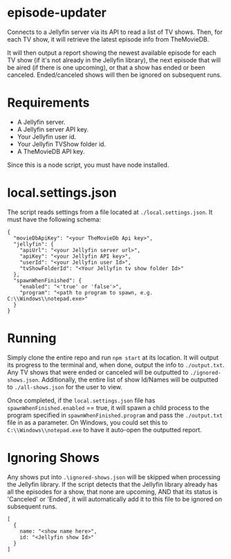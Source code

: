 # episode-updater
Connects to a Jellyfin server via its API to read a list of TV shows. Then, for each TV show, it will retrieve the latest episode info from TheMovieDB.

It will then output a report showing the newest available episode for each TV show (if it's not already in the Jellyfin library), the next episode that will be aired (if there is one upcoming), or that a show has ended or been canceled. Ended/canceled shows will then be ignored on subsequent runs.

# Requirements
- A Jellyfin server.
- A Jellyfin server API key.
- Your Jellyfin user id.
- Your Jellyfin TVShow folder id.
- A TheMovieDB API key.

Since this is a node script, you must have node installed.

# local.settings.json
The script reads settings from a file located at `./local.settings.json`. It must have the following schema:

```
{
  "movieDbApiKey": "<your TheMovieDb Api key>",
  "jellyfin": {
    "apiUrl": "<your Jellyfin server url>",
    "apiKey": "<your Jellyfin API key>",
    "userId": "<your Jellyfin user Id>",
    "tvShowFolderId": "<Your Jellyfin tv show folder Id>"
  },
  "spawnWhenFinished": {
    "enabled": "<'true' or 'false'>",
    "program": "<path to program to spawn, e.g. C:\\Windows\\notepad.exe>"
  }
}
```

# Running
Simply clone the entire repo and run `npm start` at its location. It will output its progress to the terminal and, when done, output the info to `./output.txt`. Any TV shows that were ended or canceled will be outputted to `./ignored-shows.json`. Additionally, the entire list of show Id/Names will be outputted to `./all-shows.json` for the user to view.

Once completed, if the `local.settings.json` file has `spawnWhenFinished.enabled` == true, it will spawn a child process to the program specified in `spawnWhenFinished.program` and pass the `./output.txt` file in as a parameter. On Windows, you could set this to `C:\\Windows\\notepad.exe` to have it auto-open the outputted report.

# Ignoring Shows
Any shows put into `.\ignored-shows.json` will be skipped when processing the Jellyfin library. If the script detects that the Jellyfin library already has all the episodes for a show, that none are upcoming, AND that its status is 'Canceled' or 'Ended', it will automatically add it to this file to be ignored on subsequent runs.

```
[
  {
    name: "<show name here>",
    id: "<Jellyfin show Id>"
  }
]
```